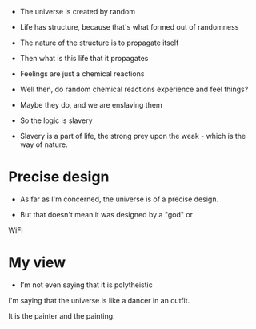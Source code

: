 - The universe is created by random
- Life has structure, because that's what formed out of randomness
- The nature of the structure is to propagate itself

- Then what is this life that it propagates
- Feelings are just a chemical reactions

- Well then, do random chemical reactions experience and feel things?
- Maybe they do, and we are enslaving them

- So the logic is slavery
- Slavery is a part of life, the strong prey upon the weak - which is the way of nature.
# Precise design
- As far as I'm concerned, the universe is of a precise design.

- But that doesn't mean it was designed by a "god" or 

WiFi
# My view
- I'm not even saying that it is polytheistic

I'm saying that the universe is like a dancer in an outfit.

It is the painter and the painting.